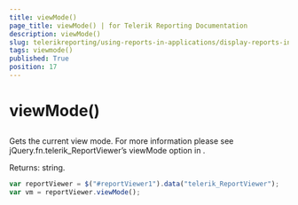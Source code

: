 ```yaml
---
title: viewMode()
page_title: viewMode() | for Telerik Reporting Documentation
description: viewMode()
slug: telerikreporting/using-reports-in-applications/display-reports-in-applications/web-application/html5-report-viewer/api-reference/reportviewer/methods/viewmode()
tags: viewmode()
published: True
position: 17
---
```


# viewMode()



## 

Gets the current view mode. For more information please see jQuery.fn.telerik_ReportViewer’s viewMode option in 
[](c578f366-93da-4dd1-8972-6efbc5a1790b#Options).


Returns: string.


	
````js
var reportViewer = $("#reportViewer1").data("telerik_ReportViewer");
var vm = reportViewer.viewMode();
          
````



